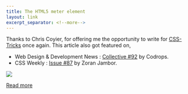 ```yaml
---
title: The HTML5 meter element
layout: link
excerpt_separator: <!--more-->
---
```


Thanks to Chris Coyier, for offering me the opportunity to write for [CSS-Tricks](http://css-tricks.com/) once again. This article also got featured on,

- Web Design & Development News : [Collective #92](http://tympanus.net/codrops/collective/collective-92/) by Codrops.
- CSS Weekly : [Issue #87](css-weekly.com/issue-87/) by Zoran Jambor.

<!--more-->

![](https://res.cloudinary.com/dw9fem4ki/image/upload/v1391875666/OSX_Style_Disk_Usage_qevows.png)

[Read more](http://css-tricks.com/html5-meter-element/)
